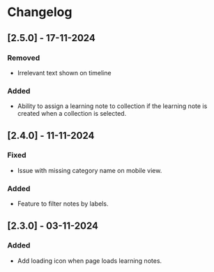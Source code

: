 # Changelog

## [2.5.0] - 17-11-2024

### Removed
- Irrelevant text shown on timeline

### Added
- Ability to assign a learning note to collection if the learning note is created when a collection is selected.

## [2.4.0] - 11-11-2024

### Fixed
- Issue with missing category name on mobile view.

### Added
- Feature to filter notes by labels.

## [2.3.0] - 03-11-2024

### Added
- Add loading icon when page loads learning notes.